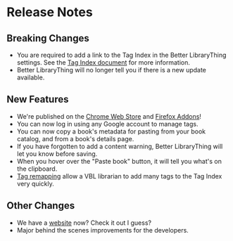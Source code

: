 # Release Notes

## Breaking Changes
- You are required to add a link to the Tag Index in the Better LibraryThing settings. See the [Tag Index document](https://betterlibrarything.com/docs/librarian/tag-index.md.pretty) for more information.
- Better LibraryThing will no longer tell you if there is a new update available.

## New Features
- We're published on the [Chrome Web Store](https://chrome.google.com/webstore/detail/better-librarything/hbnlneckiahefebnpdhgpohonfkkcaln) and [Firefox Addons](https://addons.mozilla.org/en-US/firefox/addon/betterlibrarything/)!
- You can now log in using any Google account to manage tags.
- You can now copy a book's metadata for pasting from your book catalog, and from a book's details page.
- If you have forgotten to add a content warning, Better LibraryThing will let you know before saving.
- When you hover over the "Paste book" button, it will tell you what's on the clipboard.
- [Tag remapping](https://betterlibrarything.com/docs/librarian/tag-index-management.md.pretty) allow a VBL librarian to add many tags to the Tag Index very quickly.

## Other Changes
- We have a [website](https://betterlibrarything.com/) now? Check it out I guess?
- Major behind the scenes improvements for the developers.
